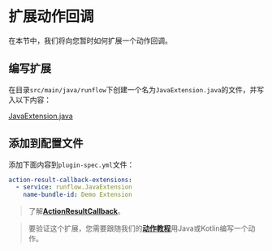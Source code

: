 # 扩展动作回调

在本节中，我们将向您暂时如何扩展一个动作回调。

## 编写扩展

在目录`src/main/java/runflow`下创建一个名为`JavaExtension.java`的文件，并写入以下内容：

[JavaExtension.java](../../jar-plugin-guide/java-demo-plugin/src/main/java/runflow/JavaExtension.java ':include :type=code')

## 添加到配置文件

添加下面内容到`plugin-spec.yml`文件：

```yaml
action-result-callback-extensions:
  - service: runflow.JavaExtension
    name-bundle-id: Demo Extension
```

> 了解[**ActionResultCallback**](appendix/action_result_callback.md#字段解释)。

> 要验证这个扩展，您需要跟随我们的[**动作教程**](jar-plugin-guide/action.md#java-action)用Java或Kotlin编写一个动作。
